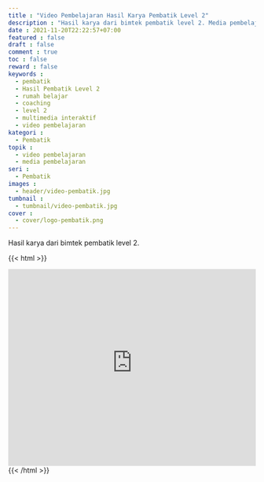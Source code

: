 ```yaml
---
title : "Video Pembelajaran Hasil Karya Pembatik Level 2"
description : "Hasil karya dari bimtek pembatik level 2. Media pembelajaran ini saya buat dengan menggunakan"
date : 2021-11-20T22:22:57+07:00
featured : false
draft : false
comment : true
toc : false
reward : false
keywords : 
  - pembatik
  - Hasil Pembatik Level 2
  - rumah belajar
  - coaching
  - level 2
  - multimedia interaktif
  - video pembelajaran
kategori : 
  - Pembatik
topik :
  - video pembelajaran
  - media pembelajaran
seri : 
  - Pembatik
images : 
  - header/video-pembatik.jpg
tumbnail : 
  - tumbnail/video-pembatik.jpg
cover : 
  - cover/logo-pembatik.png
---
```

Hasil karya dari bimtek pembatik level 2.

{{< html >}}
<iframe class="embed-responsive-item" width="100%" height='400px' src="https://rest-app.belajar.kemdikbud.go.id/files/video/afbff01b046843c3a863a939fa031e2c.mp4" frameborder="0" allow="accelerometer; autoplay; encrypted-media; gyroscope; picture-in-picture" autoplay allowfullscreen></iframe>
{{< /html >}}